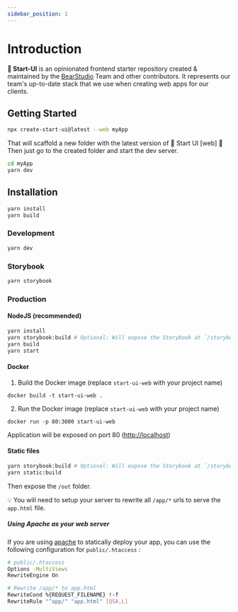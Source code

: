 ```yaml
---
sidebar_position: 1
---
```


# Introduction

**🚀 Start-UI** is an opinionated frontend starter repository created & maintained by the [BearStudio](https://bearstudio.fr) Team and other contributors.
It represents our team's up-to-date stack that we use when creating web apps for our clients.

## Getting Started

```bash
npx create-start-ui@latest --web myApp
```

That will scaffold a new folder with the latest version of 🚀 Start UI [web] 🎉
Then just go to the created folder and start the dev server.

```bash
cd myApp
yarn dev
```

## Installation

```bash
yarn install
yarn build
```

### Development

```bash
yarn dev
```

### Storybook

```bash
yarn storybook
```

### Production

#### NodeJS (recommended)

```bash
yarn install
yarn storybook:build # Optional: Will expose the Storybook at `/storybook`
yarn build
yarn start
```

#### Docker

1. Build the Docker image (replace `start-ui-web` with your project name)

```
docker build -t start-ui-web .
```

2. Run the Docker image (replace `start-ui-web` with your project name)

```
docker run -p 80:3000 start-ui-web
```

Application will be exposed on port 80 ([http://localhost](http://localhost))

#### Static files

```bash
yarn storybook:build # Optional: Will expose the Storybook at `/storybook/index.html`
yarn static:build
```

Then expose the `/out` folder.

💡 You will need to setup your server to rewrite all `/app/*` urls to serve the `app.html` file.

##### Using Apache as your web server

If you are using [apache](https://httpd.apache.org/) to statically deploy your app, you can use the following configuration for `public/.htaccess` :

```bash
# public/.htaccess
Options -MultiViews
RewriteEngine On

# Rewrite /app/* to app.html
RewriteCond %{REQUEST_FILENAME} !-f
RewriteRule "^app/" "app.html" [QSA,L]
```
